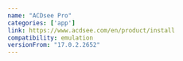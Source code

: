 ```yaml
---
name: "ACDsee Pro"
categories: ['app']
link: https://www.acdsee.com/en/product/install
compatibility: emulation
versionFrom: "17.0.2.2652"
---
```


